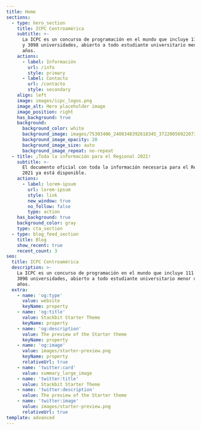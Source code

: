 ```yaml
---
title: Home
sections:
  - type: hero_section
    title: ICPC Centroamérica
    subtitle: >-
      La ICPC es un concurso de programación en el mundo que incluye 111 países
      y 3098 universidades, abierto a todo estudiante universitario menor de 23
      años.
    actions:
      - label: Información
        url: /info
        style: primary
      - label: Contacto
        url: /contacto
        style: secondary
    align: left
    image: images/icpc_logos.png
    image_alt: Hero placeholder image
    image_position: right
    has_background: true
    background:
      background_color: white
      background_image: images/75303406_2408348392618345_3722005692207333376_o.jpg
      background_image_opacity: 20
      background_image_size: auto
      background_image_repeat: no-repeat
  - title: ¡Toda la información para el Regional 2021!
    subtitle: >-
      El documento oficial con toda la información necesaria para el Regional
      2021 ya está disponible.
    actions:
      - label: lorem-ipsum
        url: lorem-ipsum
        style: link
        new_window: true
        no_follow: false
        type: action
    has_background: true
    background_color: gray
    type: cta_section
  - type: blog_feed_section
    title: Blog
    show_recent: true
    recent_count: 3
seo:
  title: ICPC Centroamérica
  description: >-
    La ICPC es un concurso de programación en el mundo que incluye 111 países y
    3098 universidades, abierto a todo estudiante universitario menor de 23
    años.
  extra:
    - name: 'og:type'
      value: website
      keyName: property
    - name: 'og:title'
      value: Stackbit Starter Theme
      keyName: property
    - name: 'og:description'
      value: The preview of the Starter theme
      keyName: property
    - name: 'og:image'
      value: images/starter-preview.png
      keyName: property
      relativeUrl: true
    - name: 'twitter:card'
      value: summary_large_image
    - name: 'twitter:title'
      value: Stackbit Starter Theme
    - name: 'twitter:description'
      value: The preview of the Starter theme
    - name: 'twitter:image'
      value: images/starter-preview.png
      relativeUrl: true
template: advanced
---
```

